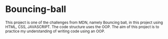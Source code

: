 # Bouncing-ball

<sub>This project is one of the challenges from MDN, namely Bouncing ball, in this project using HTML, CSS, JAVASCRIPT. The code structure uses the OOP. The aim of this project is to practice my understanding of writing code using an OOP.</sub>

